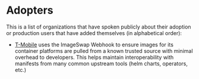 # Adopters

<!-- Hello! If you are using the ImageSwap Webhook and contributing to this file, thank you! -->
<!-- Please keep lines shorter than 80 characters (or so.) Links can go long. -->

This is a list of organizations that have spoken publicly about their adoption or
production users that have added themselves (in alphabetical order):

* [T-Mobile](https://www.t-mobile.com) uses the ImageSwap Webhook to ensure 
  images for its container platforms are pulled from a known trusted source
  with minimal overhead to developers. This helps maintain interoperability
  with manifests from many common upstream tools (helm charts, operators, etc.)
